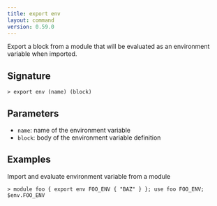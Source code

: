 ```yaml
---
title: export env
layout: command
version: 0.59.0
---
```


Export a block from a module that will be evaluated as an environment variable when imported.

## Signature

```> export env (name) (block)```

## Parameters

 -  `name`: name of the environment variable
 -  `block`: body of the environment variable definition

## Examples

Import and evaluate environment variable from a module
```shell
> module foo { export env FOO_ENV { "BAZ" } }; use foo FOO_ENV; $env.FOO_ENV
```

